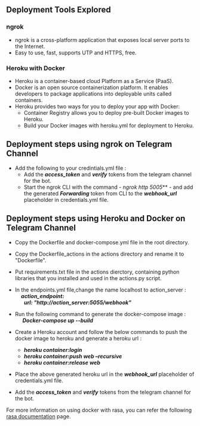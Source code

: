 ## Deployment Tools Explored ##

 ### ngrok ###
*   ngrok is a cross-platform application that exposes local server ports to the Internet.
*   Easy to use, fast, supports UTP and HTTPS, free.
 ### Heroku with Docker ###
*   Heroku is a container-based cloud Platform as a Service (PaaS).
*   Docker is an open source containerization platform. It enables developers to package applications into deployable units called containers. 
*   Heroku provides two ways for you to deploy your app with Docker:
    *   Container Registry allows you to deploy pre-built Docker images to Heroku.
    *   Build your Docker images with heroku.yml for deployment to Heroku.

## Deployment steps using ngrok on Telegram Channel ##
*  Add the following to your credintials.yml file :
   *  Add the ***access_token*** and ***verify*** tokens from the telegram channel for the bot.
   *  Start the ngrok CLI with the command - *ngrok http 5005*** - and add the generated ***Forwarding*** token from CLI to the ***webhook_url*** placeholder in credentials.yml file.
   

## Deployment steps using Heroku and Docker  on Telegram Channel ##
*  Copy the Dockerfile and docker-compose.yml file in the root directory.
*  Copy the Dockerfile_actions in the actions directory and rename it to "Dockerfile".
*  Put requirements.txt file in the actions dierctory, containing python libraries that you installed and used in the actions.py script. 
*  In the endpoints.yml file,change the name localhost to action_server : <br />
   &nbsp;&nbsp;&nbsp;&nbsp;***action_endpoint:***<br />
   &nbsp;&nbsp;&nbsp;&nbsp;&nbsp;&nbsp;***url: "http://action_server:5055/webhook"***
*  Run the following command to generate the docker-compose image :<br />
   &nbsp;&nbsp;&nbsp;&nbsp;        ***Docker-compose up --build***
*  Create a Heroku account and follow the below commands to push the docker image to heroku and generate a heroku url :
   *   ***heroku container:login***
   *   ***heroku container:push web –recursive***
   *   ***heroku container:release web***

*  Place the above generated heroku url in the ***webhook_url*** placeholder of credentials.yml file.
*  Add the ***access_token*** and ***verify*** tokens from the telegram channel for the bot.

For more information on using docker with rasa, you can refer the following [rasa documentation](https://rasa.com/docs/rasa/docker/building-in-docker/) page.

    


